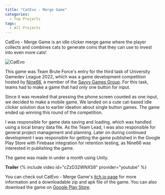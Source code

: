 ```yaml
---
title: "CatEvo - Merge Game"
categories:
  - Top Projects
tags:
  - All Projects
---
```


CatEvo - Merge Game is an idle clicker merge game where the player collects and combines cats to generate coins that they can use to invest into even more cats! 

![CatEvo]({{site.url}}{{site.baseurl}}/assets/images/catevo.png)

This game was Team Brute Force's entry for the third task of University Gamedev League 2022, which was a game development competition hosted by [Nine66][nine66], a member of the [Savvy Games Group][savvy-games-group]. For this task, teams had to make a game that had only one button for input.

Since it was revealed that pressing the phone screen counted as one input, we decided to make a mobile game. We landed on a cute cat-based idle clicker solution due to earlier ideation about single button games. The game ended up winning this round of the competition.

I was responsible for game data saving and loading, which was handled using a local binary data file. As the Team Lead, I was also responsible for general project management and planning. Later on during continued development I was responsible for getting the game published in the Google Play Store with Firebase integration for retention testing, as Nine66 was interested in publishing the game.

The game was made in under a month using Unity.

**Trailer**
{% include video id="cZzD32WNXS8" provider="youtube" %}

You can check out CatEvo - Merge Game's [itch.io page][website] for more information and a downloadable zip and apk file of the game. You can also download the game on [Google Play Store][play-store].

[nine66]: https://www.linkedin.com/company/nine66/
[savvy-games-group]: https://savvygames.com/
[website]: https://hunnydragon.itch.io/cat-evo
[play-store]: https://play.google.com/store/apps/details?id=com.desireddeveloper.catevo

